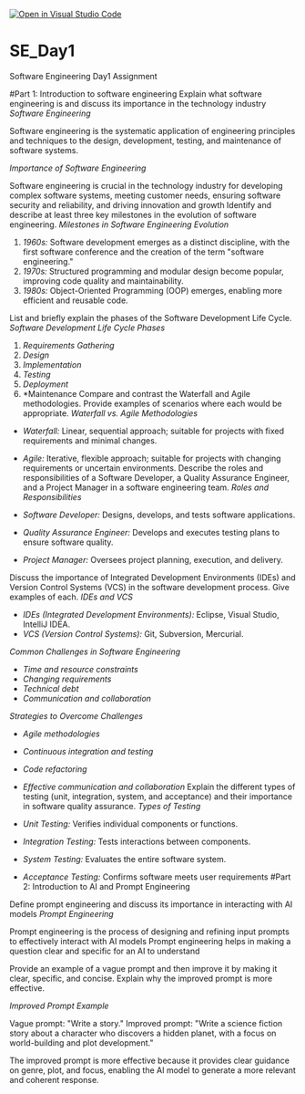 [![Open in Visual Studio Code](https://classroom.github.com/assets/open-in-vscode-2e0aaae1b6195c2367325f4f02e2d04e9abb55f0b24a779b69b11b9e10269abc.svg)](https://classroom.github.com/online_ide?assignment_repo_id=15565923&assignment_repo_type=AssignmentRepo)
# SE_Day1
Software Engineering Day1 Assignment

#Part 1: Introduction to software engineering 
Explain what software engineering is and discuss its importance in the technology industry
*Software Engineering*

Software engineering is the systematic application of engineering principles and techniques to the design, development, testing, and maintenance of software systems.

*Importance of Software Engineering*

Software engineering is crucial in the technology industry for developing complex software systems, meeting customer needs, ensuring software security and reliability, and driving innovation and growth
Identify and describe at least three key milestones in the evolution of software engineering.
*Milestones in Software Engineering Evolution*

1. *1960s:* Software development emerges as a distinct discipline, with the first software conference and the creation of the term "software engineering."
2. *1970s:* Structured programming and modular design become popular, improving code quality and maintainability.
3. *1980s:* Object-Oriented Programming (OOP) emerges, enabling more efficient and reusable code.

List and briefly explain the phases of the Software Development Life Cycle.
*Software Development Life Cycle Phases*

1. *Requirements Gathering*
2. *Design*
3. *Implementation*
4. *Testing*
5. *Deployment*
6. *Maintenance
Compare and contrast the Waterfall and Agile methodologies. Provide examples of scenarios where each would be appropriate.
*Waterfall vs. Agile Methodologies*

- *Waterfall:* Linear, sequential approach; suitable for projects with fixed requirements and minimal changes.
- *Agile:* Iterative, flexible approach; suitable for projects with changing requirements or uncertain environments.
Describe the roles and responsibilities of a Software Developer, a Quality Assurance Engineer, and a Project Manager in a software engineering team.
*Roles and Responsibilities*

- *Software Developer:* Designs, develops, and tests software applications.
- *Quality Assurance Engineer:* Develops and executes testing plans to ensure software quality.
- *Project Manager:* Oversees project planning, execution, and delivery.

Discuss the importance of Integrated Development Environments (IDEs) and Version Control Systems (VCS) in the software development process. Give examples of each.
*IDEs and VCS*

- *IDEs (Integrated Development Environments):* Eclipse, Visual Studio, IntelliJ IDEA.
- *VCS (Version Control Systems):* Git, Subversion, Mercurial.

*Common Challenges in Software Engineering*

- *Time and resource constraints*
- *Changing requirements*
- *Technical debt*
- *Communication and collaboration*

*Strategies to Overcome Challenges*

- *Agile methodologies*
- *Continuous integration and testing*
- *Code refactoring*
- *Effective communication and collaboration*
Explain the different types of testing (unit, integration, system, and acceptance) and their importance in software quality assurance.
*Types of Testing*

- *Unit Testing:* Verifies individual components or functions.
- *Integration Testing:* Tests interactions between components.
- *System Testing:* Evaluates the entire software system.
- *Acceptance Testing:* Confirms software meets user requirements
#Part 2: Introduction to AI and Prompt Engineering

Define prompt engineering and discuss its importance in interacting with AI models
*Prompt Engineering*

Prompt engineering is the process of designing and refining input prompts to effectively interact with AI models
 Prompt engineering helps in making a question clear and specific for an AI to understand 

Provide an example of a vague prompt and then improve it by making it clear, specific, and concise. Explain why the improved prompt is more effective.

*Improved Prompt Example*

Vague prompt: "Write a story."
Improved prompt: "Write a science fiction story about a character who discovers a hidden planet, with a focus on world-building and plot development."

The improved prompt is more effective because it provides clear guidance on genre, plot, and focus, enabling the AI model to generate a more relevant and coherent response.


